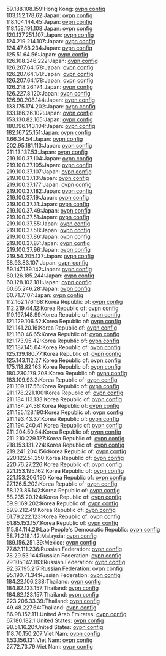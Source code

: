 59.188.108.159:Hong Kong: [ovpn config](vpn/59_188_108_159.ovpn)  
103.152.178.62:Japan: [ovpn config](vpn/103_152_178_62.ovpn)  
118.104.144.45:Japan: [ovpn config](vpn/118_104_144_45.ovpn)  
118.158.191.108:Japan: [ovpn config](vpn/118_158_191_108.ovpn)  
120.137.251.107:Japan: [ovpn config](vpn/120_137_251_107.ovpn)  
124.219.214.107:Japan: [ovpn config](vpn/124_219_214_107.ovpn)  
124.47.68.234:Japan: [ovpn config](vpn/124_47_68_234.ovpn)  
125.51.64.56:Japan: [ovpn config](vpn/125_51_64_56.ovpn)  
126.108.246.222:Japan: [ovpn config](vpn/126_108_246_222.ovpn)  
126.207.64.178:Japan: [ovpn config](vpn/126_207_64_178.ovpn)  
126.207.64.178:Japan: [ovpn config](vpn/126_207_64_178.ovpn)  
126.207.64.178:Japan: [ovpn config](vpn/126_207_64_178.ovpn)  
126.218.26.174:Japan: [ovpn config](vpn/126_218_26_174.ovpn)  
126.227.8.120:Japan: [ovpn config](vpn/126_227_8_120.ovpn)  
126.90.208.144:Japan: [ovpn config](vpn/126_90_208_144.ovpn)  
133.175.174.202:Japan: [ovpn config](vpn/133_175_174_202.ovpn)  
133.186.26.102:Japan: [ovpn config](vpn/133_186_26_102.ovpn)  
153.130.82.165:Japan: [ovpn config](vpn/153_130_82_165.ovpn)  
180.196.143.104:Japan: [ovpn config](vpn/180_196_143_104.ovpn)  
182.167.25.151:Japan: [ovpn config](vpn/182_167_25_151.ovpn)  
1.66.34.54:Japan: [ovpn config](vpn/1_66_34_54.ovpn)  
202.95.181.113:Japan: [ovpn config](vpn/202_95_181_113.ovpn)  
211.13.137.53:Japan: [ovpn config](vpn/211_13_137_53.ovpn)  
219.100.37.104:Japan: [ovpn config](vpn/219_100_37_104.ovpn)  
219.100.37.105:Japan: [ovpn config](vpn/219_100_37_105.ovpn)  
219.100.37.107:Japan: [ovpn config](vpn/219_100_37_107.ovpn)  
219.100.37.13:Japan: [ovpn config](vpn/219_100_37_13.ovpn)  
219.100.37.177:Japan: [ovpn config](vpn/219_100_37_177.ovpn)  
219.100.37.182:Japan: [ovpn config](vpn/219_100_37_182.ovpn)  
219.100.37.19:Japan: [ovpn config](vpn/219_100_37_19.ovpn)  
219.100.37.31:Japan: [ovpn config](vpn/219_100_37_31.ovpn)  
219.100.37.49:Japan: [ovpn config](vpn/219_100_37_49.ovpn)  
219.100.37.51:Japan: [ovpn config](vpn/219_100_37_51.ovpn)  
219.100.37.55:Japan: [ovpn config](vpn/219_100_37_55.ovpn)  
219.100.37.58:Japan: [ovpn config](vpn/219_100_37_58.ovpn)  
219.100.37.86:Japan: [ovpn config](vpn/219_100_37_86.ovpn)  
219.100.37.87:Japan: [ovpn config](vpn/219_100_37_87.ovpn)  
219.100.37.96:Japan: [ovpn config](vpn/219_100_37_96.ovpn)  
219.54.205.137:Japan: [ovpn config](vpn/219_54_205_137.ovpn)  
58.93.83.107:Japan: [ovpn config](vpn/58_93_83_107.ovpn)  
59.147.139.142:Japan: [ovpn config](vpn/59_147_139_142.ovpn)  
60.126.185.244:Japan: [ovpn config](vpn/60_126_185_244.ovpn)  
60.128.102.181:Japan: [ovpn config](vpn/60_128_102_181.ovpn)  
60.65.246.28:Japan: [ovpn config](vpn/60_65_246_28.ovpn)  
60.71.7.107:Japan: [ovpn config](vpn/60_71_7_107.ovpn)  
112.162.176.168:Korea Republic of: [ovpn config](vpn/112_162_176_168.ovpn)  
112.219.44.12:Korea Republic of: [ovpn config](vpn/112_219_44_12.ovpn)  
119.197.148.99:Korea Republic of: [ovpn config](vpn/119_197_148_99.ovpn)  
121.129.106.52:Korea Republic of: [ovpn config](vpn/121_129_106_52.ovpn)  
121.141.20.16:Korea Republic of: [ovpn config](vpn/121_141_20_16.ovpn)  
121.160.46.65:Korea Republic of: [ovpn config](vpn/121_160_46_65.ovpn)  
121.173.95.42:Korea Republic of: [ovpn config](vpn/121_173_95_42.ovpn)  
121.187.145.64:Korea Republic of: [ovpn config](vpn/121_187_145_64.ovpn)  
125.139.180.77:Korea Republic of: [ovpn config](vpn/125_139_180_77.ovpn)  
125.143.112.27:Korea Republic of: [ovpn config](vpn/125_143_112_27.ovpn)  
175.118.82.163:Korea Republic of: [ovpn config](vpn/175_118_82_163.ovpn)  
180.230.179.208:Korea Republic of: [ovpn config](vpn/180_230_179_208.ovpn)  
183.109.93.3:Korea Republic of: [ovpn config](vpn/183_109_93_3.ovpn)  
211.109.117.56:Korea Republic of: [ovpn config](vpn/211_109_117_56.ovpn)  
211.178.221.100:Korea Republic of: [ovpn config](vpn/211_178_221_100.ovpn)  
211.184.113.133:Korea Republic of: [ovpn config](vpn/211_184_113_133.ovpn)  
211.184.24.38:Korea Republic of: [ovpn config](vpn/211_184_24_38.ovpn)  
211.185.128.190:Korea Republic of: [ovpn config](vpn/211_185_128_190.ovpn)  
211.193.43.37:Korea Republic of: [ovpn config](vpn/211_193_43_37.ovpn)  
211.194.240.41:Korea Republic of: [ovpn config](vpn/211_194_240_41.ovpn)  
211.204.50.54:Korea Republic of: [ovpn config](vpn/211_204_50_54.ovpn)  
211.210.229.127:Korea Republic of: [ovpn config](vpn/211_210_229_127.ovpn)  
218.153.131.224:Korea Republic of: [ovpn config](vpn/218_153_131_224.ovpn)  
219.241.204.156:Korea Republic of: [ovpn config](vpn/219_241_204_156.ovpn)  
220.122.51.250:Korea Republic of: [ovpn config](vpn/220_122_51_250.ovpn)  
220.76.27.226:Korea Republic of: [ovpn config](vpn/220_76_27_226.ovpn)  
221.153.195.162:Korea Republic of: [ovpn config](vpn/221_153_195_162.ovpn)  
221.153.206.190:Korea Republic of: [ovpn config](vpn/221_153_206_190.ovpn)  
27.126.5.202:Korea Republic of: [ovpn config](vpn/27_126_5_202.ovpn)  
58.123.86.142:Korea Republic of: [ovpn config](vpn/58_123_86_142.ovpn)  
58.235.20.124:Korea Republic of: [ovpn config](vpn/58_235_20_124.ovpn)  
59.9.169.202:Korea Republic of: [ovpn config](vpn/59_9_169_202.ovpn)  
59.9.212.49:Korea Republic of: [ovpn config](vpn/59_9_212_49.ovpn)  
61.79.222.123:Korea Republic of: [ovpn config](vpn/61_79_222_123.ovpn)  
61.85.153.157:Korea Republic of: [ovpn config](vpn/61_85_153_157.ovpn)  
115.84.114.29:Lao People's Democratic Republic: [ovpn config](vpn/115_84_114_29.ovpn)  
58.71.218.142:Malaysia: [ovpn config](vpn/58_71_218_142.ovpn)  
189.156.251.39:Mexico: [ovpn config](vpn/189_156_251_39.ovpn)  
77.82.111.236:Russian Federation: [ovpn config](vpn/77_82_111_236.ovpn)  
78.29.53.144:Russian Federation: [ovpn config](vpn/78_29_53_144.ovpn)  
79.105.142.183:Russian Federation: [ovpn config](vpn/79_105_142_183.ovpn)  
92.37.195.217:Russian Federation: [ovpn config](vpn/92_37_195_217.ovpn)  
95.190.71.34:Russian Federation: [ovpn config](vpn/95_190_71_34.ovpn)  
184.22.106.238:Thailand: [ovpn config](vpn/184_22_106_238.ovpn)  
184.82.123.157:Thailand: [ovpn config](vpn/184_82_123_157.ovpn)  
184.82.123.157:Thailand: [ovpn config](vpn/184_82_123_157.ovpn)  
223.206.33.39:Thailand: [ovpn config](vpn/223_206_33_39.ovpn)  
49.48.227.64:Thailand: [ovpn config](vpn/49_48_227_64.ovpn)  
86.98.152.111:United Arab Emirates: [ovpn config](vpn/86_98_152_111.ovpn)  
67.180.182.1:United States: [ovpn config](vpn/67_180_182_1.ovpn)  
98.51.16.20:United States: [ovpn config](vpn/98_51_16_20.ovpn)  
118.70.150.207:Viet Nam: [ovpn config](vpn/118_70_150_207.ovpn)  
1.53.156.131:Viet Nam: [ovpn config](vpn/1_53_156_131.ovpn)  
27.72.73.79:Viet Nam: [ovpn config](vpn/27_72_73_79.ovpn)  

